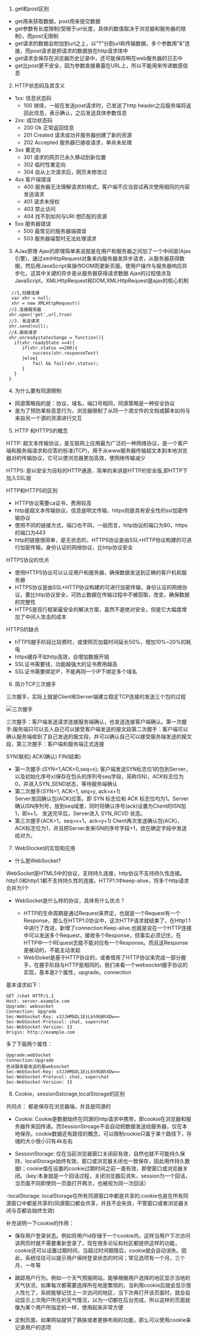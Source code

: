 1. get和post区别
  - get用来获取数据，post用来提交数据
  - get参数有长度限制(受限于url长度，具体的数值取决于浏览器和服务器的限制)，而post无限制
  - get请求的数据会附加到url之上，以"?"分割url和传输数据，多个参数用"&"连接，而post请求是把请求的数据放在http请求体中
  - get请求会保存在浏览器历史记录中，还可能保存啊在web服务器的日志中
  - get比post更不安全，因为参数直接暴露在URL上，所以不能用来传递敏感信息
2. HTTP状态码及其含义
  - 1xx: 信息状态码
     + 100 继续，一般在发送post请求时，已发送了http header之后服务端将返回此信息，表示确认，之后发送具体参数信息
  - 2xx: 成功状态码
     + 200 Ok 正常返回信息
     + 201 Created 请求成功并服务器创建了新的资源
     + 202 Accepted 服务器已接收请求，单尚未处理
  - 3xx 重定向
     + 301 请求的网页已永久移动到新位置
     + 302 临时性重定向
     + 304 自从上次请求后，网页未修改过
  - 4xx 客户端错误
     + 400 服务器无法理解请求的格式，客户端不应当尝试再次使用相同的内容发送请求
     + 401 请求未授权
     + 403 禁止访问
     + 404 找不到如何与URI 想匹配的资源
  - 5xx 服务器错误
     + 500 最常见的服务器端错误
     + 503 服务器端暂时无法处理请求
3. AJax原理
  Ajax的原理简单来说就是在用户和服务器之间加了一个中间层(Ajax引擎)，通过xmlHttpRequest对象来向服务器发异步请求，从服务器获得数据，然后用JavaScript来操作DOM而更新页面。使用户操作与服务器响应异步化，这其中关键的异步是从服务器获得请求数据
  Ajax的过程值涉及JavaScript，XMLHttpRequest和DOM,XMLHttpRequest是ajax的核心机制

  ```
    //1,创建连接
    var xhr = null;
    xhr = new XMLHttpRequest()
   //2.连接服务器
   xhr.open('get',url,true)
   //3. 发送请求
   xhr.send(null);
   //4.接收请求
   xhr.onreadystatechange = function(){
     if(xhr.readyState ==4){
        if(xhr.status ==200){
            success(xhr.responseText)
        }else{
            fail && fail(xhr.status);
        }
     }
   } 
  ```        
4. 为什么要有同源限制
  - 同源策略指的是：协议，域名，端口号相同，同源策略是一种安全协议
  - 是为了预防某些恶意行为，浏览器限制了从同一个源文件的文档或脚本如何与来自另一个源的资源进行交互
5. HTTP 和HTTPS的概念

HTTP: 超文本传输协议，是互联网上应用最为广泛的一种网络协议，是一个客户端和服务端请求和应答的标准(TCP)，用于从www服务器传输超文本到本地浏览器对的传输协议，它可以使浏览器更加高效，使网络传输减少

HTTPS: 是以安全为目标的HTTP通道，简单的来讲是HTTP的安全版,即HTTP下加入SSL层

HTTP和HTTPS的区别
  
  - HTTP协议需要ca证书，费用较高
  - http是超文本传输协议，信息是明文传输，https则是具有安全性的ssl加密传输协议
  - 使用不同的链接方式，端口也不同，一般而言，http协议的端口为80，https的端口为443
  - http的链接很简单，是无状态的，HTTPS协议是由SSL+HTTP协议构建的可进行加密传输，身份认证的网络协议，比http协议安全
 
HTTPS协议的优点
  
  - 使用HTTPS协议可以认证用户和服务器，确保数据发送到正确的客户机和服务器
  - HTTPS协议是由SSL+HTTP协议构建的可进行加密传输，身份认证的网络协议，要比http协议安全，可防止数据在传输过程中不被窃取，改变，确保数据的完整性
  - HTTPS是现行框架最安全的解决方案，虽然不是绝对安全，但是它大幅度增加了中间人攻击的成本

HTTPS的缺点
   
   - hTTPS握手阶段比较费时，或使网页加载时间延长50%，增加10%~20%的耗电
   - https缓存不如http高效，会增加数据开销
   - SSL证书需要钱，功能越强大的证书费用越高
   - SSL证书需要绑定IP，不能再同一个IP下绑定多个域名

6. 简介TCP三次握手

三次握手，实际上就是Client和Server端建立稳定TCP连接的发送三个包的过程

![三次握手](https://user-gold-cdn.xitu.io/2019/8/18/16ca31b2b22d223a?imageView2/0/w/1280/h/960/format/webp/ignore-error/1)

三次握手：客户端发送请求连接服务端确认，也发送连接客户端确认。第一次握手:服务端只可以去人自己可以接受客户端发送的报文段第二次握手：客户端可以确认服务端收到了自己发送的报文段，并可以确认自己可以接受服务端发送的报文段，第三次握手：客户端和服务端正式连接

SYN(联机) ACK(确认) FIN(结束)   
- 第一次握手:(SYN=1,ACK=0,seq=x);
  客户端发送SYN标志位1的包到Server，以及初始化序号x(保存在包头的序列号seq字段，简称ISN)，ACK标志位为0，并进入SYN_SEND状态，等待服务端确认
- 第二次握手(SYN=1, ACK=1, seq=y, ack=x+1)   
Server发回确认包(ACK)应答。即 SYN 标志位和 ACK 标志位均为1。Server确认ISN序列号，放到seq域里，同时将确认序号(ack)设置为Client的ISN加1，即x+1。 发送完毕后，Server进入 SYN_RCVD 状态。
- 第三次握手(ACK=1，seq=x+1，ack=y+1)
Client再次发送确认包(ACK)，ACK标志位为1，并且把Server发来ISN的序号字段+1，放在确定字段中发送给对方。


7.  WebStocket的实现和应用

- 什么是WebSocket?

WebSocket是HTML5中的协议，支持持久连接，http协议不支持持久性连接。http1.0和http1.1都不支持持久性的连接，HTTP1.1中keep-alive，将多个http请求合并为1个

- WebSocket是什么样的协议，具体有什么优点？

  + HTTP的生命周期是通过Request来界定，也就是一个Request有一个Response，那么在HTTP1.0协议中，这次HTTP请求就结束了，在Http1.1中进行了改进，新增了connection:Keep-alive,也就是说在一个HTTP连接中可以发送多个Request，接收多个Response，但事实必须记住，在HTTP中一个REquest志能不能对应有一个Response。而且这Response是被动的，不能主动发起
  + WebStoket是基于HTTP协议的，或者借用了HTTP协议来完成一部分握手，在握手阶段与HTTP是相同的。我们来看一个websocket握手协议的实现，基本是2个属性，upgrade。connection

基本请求如下：
```
GET /chat HTTP/1.1
Host: server.example.com
Upgrade: websocket
Connection: Upgrade
Sec-WebSocket-Key: x3JJHMbDL1EzLkh9GBhXDw==
Sec-WebSocket-Protocol: chat, superchat
Sec-WebSocket-Version: 13
Origin: http://example.com
```  

多了下面两个属性：
```
Upgrade:webSocket
Connection:Upgrade
告诉服务器发送的是websocket
Sec-WebSocket-Key: x3JJHMbDL1EzLkh9GBhXDw==
Sec-WebSocket-Protocol: chat, superchat
Sec-WebSocket-Version: 13
```

8. Cookie，sessionSstorage,localStorage的区别

共同点： 都是保存在浏览器端，并且是同源的

- Cookie: Cookie是数据始终在同源的http请求中携带，即cookie在浏览器和服务器件来回传递。而SessionStroage不会自动把数据发送给服务器，仅在本地保存。cookie数据还有路径的概念，可以限制cookie只属于某个路径下，存储的大小很小只有4k左右

- SessionStorage: 仅在当前浏览器窗口关闭前有效，自然也就不可能持久保持，localStorage始终有效，窗口或浏览器关闭也一致保存，因此用作持久数据l；cookie值在设置的cookie过期时间之前一直有效，即使窗口或浏览器关闭。（key:本身就是一个回话过程，关闭浏览器后消失，session为一个回话，当页面不同即使同一页面打开两次，也被视为同一次回话）

-localStorage: localStorage在所有同源窗口中都是共享的;cookie也是在所有同源窗口中都是共享的(同源窗口都会共享，并且不会失效，不管窗口或者浏览器关闭与否都会始终生效)

补充说明一下cookie的作用：

- 保存用户登录状态。例如将用户id存储于一个cookie内，这样当用户下次访问该网页时就不需要重新登录了，现在很多论坛和社区都提供这样的功能，cookie还可以设置过期时间，当超过时间期限后，cookie就会自动消失。因此，系统往往可以提示用户保持登录状态的时间；常见选项有一个月，三个月，一年等

- 跟踪用户行为。例如一个天气预报网站，能够根据用户选择的地区显示当地的天气状况，如果每次都需要选择所在地是繁琐的，当利用cookie后就会显示很人性化了，系统能够记住上一次访问的地区，当下次再打开该页面时，就会自动显示上次用户所在的天气情况，以为一切都在后台完成，所以这样的页面就像为某个用户所指定的一样，使用起来非常方便

- 定制页面，如果网站提供了换肤或者更换布局的功能，那么可以使用cookie来记录用户的选项
